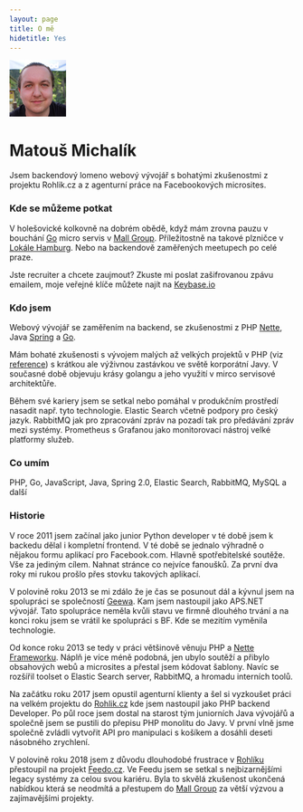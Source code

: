 ```yaml
---
layout: page
title: O mě
hidetitle: Yes
---
```


<img src="/public/img/ja_100.png" height="100" width="100" class="me">
<h1>Matouš Michalík
<small>
 <a href="https://keybase.io/encero"><i class="fa fa-key"></i></a>
 <a href="{{site.author.linkedin}}"><i class="fa fa-linkedin-square"></i></a>
 <a href="{{site.author.fb}}"><i class="fa fa-facebook-square"></i></a>
 <a href="https://github.com/encero"><i class="fa fa-github-square"></i></a>
 <a href="mailto:blog@matousmichalik.com"><i class="fa fa-envelope"></i></a>
 </small>
</h1>
<p class="lead">
	Jsem backendový lomeno webový vývojář s bohatými zkušenostmi z projektu Rohlik.cz a z agenturní práce na Facebookových microsites.
</p>


### Kde se můžeme potkat

V holešovické kolkovně na dobrém obědě, když mám zrovna pauzu v bouchání [Go][go] micro servis v [Mall Group][mall]. Příležitostně na takové plzničce v [Lokále Hamburg][lokal]. Nebo na backendově zaměřených meetupech po celé praze.

Jste recruiter a chcete zaujmout? Zkuste mi poslat zašifrovanou zpávu emailem, moje veřejné klíče můžete najít na [Keybase.io][keybase]

### Kdo jsem

Webový vývojář se zaměřením na backend, se zkušenostmi z PHP [Nette][nette], Java [Spring][spring] a [Go][go].

Mám bohaté zkušenosti s vývojem malých až velkých projektů v PHP (viz [reference](/reference)) s krátkou ale výživnou zastávkou ve světě korporátní Javy.
V současné době objevuju krásy golangu a jeho využití v mirco servisové architektůře.

Během své kariery jsem se setkal nebo pomáhal v produkčním prostředí nasadit např. tyto technologie. Elastic Search včetně podpory pro český jazyk. RabbitMQ jak pro zpracování zpráv na pozadí tak pro předávání zpráv mezi systémy. Prometheus s Grafanou jako monitorovací nástroj velké platformy služeb.

### Co umím 

PHP, Go, JavaScript, Java, Spring 2.0, Elastic Search, RabbitMQ, MySQL a další


### Historie

V roce 2011 jsem začínal jako junior Python developer v té době jsem k backedu dělal i kompletní frontend. V té době se jednalo výhradně o nějakou formu aplikací pro Facebook.com. Hlavně spotřebitelské soutěže. Vše za jediným cílem. Nahnat stránce co nejvíce fanoušků. Za první dva roky mi rukou prošlo přes stovku takových aplikací.

V polovině roku 2013 se mi zdálo že je čas se posunout dál a kývnul jsem na spolupráci se společností [Geewa][geewa]. Kam jsem nastoupil jako APS.NET vývojář. Tato spolupráce neměla kvůli stavu ve firmně dlouhého trvání a na konci roku jsem se vrátil ke spolupráci s BF. Kde se mezitím vyměnila technologie.

Od konce roku 2013 se tedy v práci většinově věnuju PHP a [Nette Frameworku][nette]. Náplň je více méně podobná, jen ubylo soutěží a přibylo obsahových webů a microsites a přestal jsem kódovat šablony. Navíc se rozšířil toolset o Elastic Search server, RabbitMQ, a hromadu interních toolů.

Na začátku roku 2017 jsem opustil agenturní klienty a šel si vyzkoušet práci na velkém projektu do [Rohlik.cz][rohlik] kde jsem nastoupil jako PHP backend Developer. Po půl roce jsem dostal na starost tým juniorních Java vývojářů a společně jsem se pustili do přepisu PHP monolitu do Javy. V první vlně jsme společně zvládli vytvořit API pro manipulaci s košíkem a dosáhli deseti násobného zrychlení.

V polovině roku 2018 jsem z důvodu dlouhodobé frustrace v [Rohlíku][rohlik] přestoupil na projekt [Feedo.cz][feedo]. Ve Feedu jsem se setkal s nejbizarnějšími legacy systémy za celou svou kariéru. Byla to skvělá zkušenost ukončená nabídkou která se neodmítá a přestupem do [Mall Group][mall] za větší výzvou a zajímavějšími projekty.




[keybase]: https://keybase.io/encero

[lokal]: http://lokal-hamburk.ambi.cz/cz/

[bf]: http://www.brandzfriendz.cz
[rohlik]: https://www.rohlik.cz
[geewa]: http://corporate.geewa.com
[feedo]: https://feedo.cz
[mall]: http://mallgroup.cz/

[nette]: http://nette.org
[spring]: https://www.spring.io
[go]: https://golang.org
